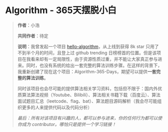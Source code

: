 # Algorithm - 365天摆脱小白
> **作者**：小浩
>
> **共同作者**：待定
>
> **说明**：我曾发起一个项目 [hello-algorithm](https://github.com/geekxh/hello-algorithm)，从上线到获得 8k star 只用了不到半个月的时间，且登上过 github trending 日榜榜首的位置。但是该项目在我看来却有一定局限性，由于资源性质过重，并不能让大家真正参与进来。同时，也没有系统的给出一套完整的算法训练步骤。在这样的背景下，我重新创建了现在这个项目：Algorithm-365-Days，期望可以提供**一套完整的算法训练**。
>
> 同时该项目也会尽可能的提供算法相关学习资料，包括但不限于：国内外优质算法算法视频（Youtube、Bilibili）、算法相关书籍下载（百度云）、算法面试题目汇总（leetcode、flag、bat）、算法题目源码解析（我会尽可能组织更多的人来提供代码以及代码分析）
>
> *最后：所有对该项目有兴趣的人，都可以参与进来，你的任何行为都可以使你成为 contributor。哪怕只是提供一个学习链接！*

